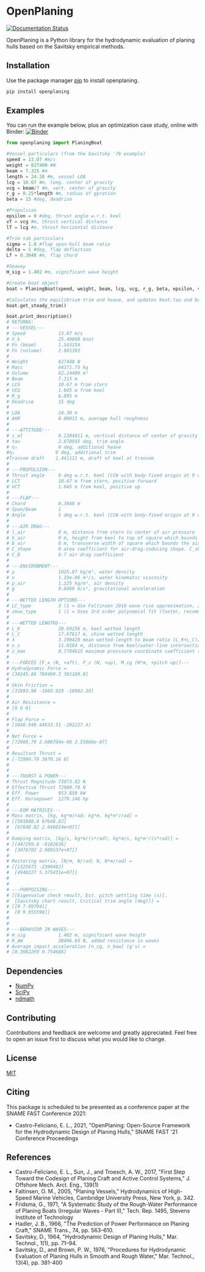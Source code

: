 # OpenPlaning

[![Documentation Status](https://readthedocs.org/projects/openplaning/badge/?version=latest)](https://openplaning.readthedocs.io/en/latest/?badge=latest)

OpenPlaning is a Python library for the hydrodynamic evaluation of planing hulls based on the Savitsky empirical methods.

## Installation

Use the package manager [pip](https://pip.pypa.io/en/stable/) to install openplaning.

```bash
pip install openplaning
```

## Examples

You can run the example below, plus an optimization case study, online with Binder:
[![Binder](https://mybinder.org/badge_logo.svg)](https://mybinder.org/v2/gh/elcf/binder-openplaning/main?filepath=OpenPlaningExamples.ipynb)

```python
from openplaning import PlaningBoat

#Vessel particulars (from the Savitsky '76 example)
speed = 13.07 #m/s
weight = 827400 #N
beam = 7.315 #m
length = 24.38 #m, vessel LOA
lcg = 10.67 #m, long. center of gravity
vcg = beam/7 #m, vert. center of gravity
r_g = 0.25*length #m, radius of gyration
beta = 15 #deg, deadrise

#Propulsion
epsilon = 0 #deg, thrust angle w.r.t. keel
vT = vcg #m, thrust vertical distance
lT = lcg #m, thrust horizontal distance

#Trim tab particulars
sigma = 1.0 #flap span-hull beam ratio
delta = 5 #deg, flap deflection
Lf = 0.3048 #m, flap chord

#Seaway
H_sig = 1.402 #m, significant wave height

#Create boat object
boat = PlaningBoat(speed, weight, beam, lcg, vcg, r_g, beta, epsilon, vT, lT, length, H_sig, Lf=Lf, sigma=sigma, delta=delta, wetted_lengths_type=3)

#Calculates the equilibrium trim and heave, and updates boat.tau and boat.z_wl
boat.get_steady_trim()

boat.print_description()
# RETURNS:
# ---VESSEL---
# Speed            13.07 m/s
# V_k              25.40808 knot
# Fn (beam)        1.543154 
# Fn (volume)      2.001392 
# 
# Weight           827400 N
# Mass             84371.75 kg
# Volume           82.24409 m³
# Beam             7.315 m
# LCG              10.67 m from stern
# VCG              1.045 m from keel
# R_g              6.095 m
# Deadrise         15 deg
# 
# LOA              24.38 m
# AHR              0.00015 m, average hull roughness
#
# ---ATTITUDE---
# z_wl             0.1384811 m, vertical distance of center of gravity to the calm water line
# tau              2.878945 deg, trim angle
# η₃               0 deg, additional heave
#η₅               0 deg, additional trim
#Transom draft    1.441111 m, draft of keel at transom
#
# ---PROPULSION---
# Thrust angle     0 deg w.r.t. keel (CCW with body-fixed origin at 9 o'clock)
# LCT              10.67 m from stern, positive forward
# VCT              1.045 m from keel, positive up
# 
# ---FLAP---
# Chord            0.3048 m
# Span/Beam        1 
# Angle            5 deg w.r.t. keel (CCW with body-fixed origin at 9 o'clock)
# 
# ---AIR DRAG---
# l_air            0 m, distance from stern to center of air pressure
# h_air            0 m, height from keel to top of square which bounds the air-drag-inducing shape
# b_air            0 m, transverse width of square which bounds the air-drag-inducing shape
# C_shape          0 area coefficient for air-drag-inducing shape. C_shape = 1 means the air drag reference area is h_air*b_air
# C_D              0.7 air drag coefficient
# 
# ---ENVIRONMENT---
# ρ                1025.87 kg/m³, water density
# ν                1.19e-06 m²/s, water kinematic viscosity
# ρ_air            1.225 kg/m³, air density
# g                9.8066 m/s², gravitational acceleration
# 
# ---WETTED LENGTH OPTIONS---
# LC_type          3 (1 = Use Faltinsen 2010 wave rise approximation, 2 = Use Savitsky's '64 approach, 3 = Use Savitsky's '76 approach)
# zmax_type        1 (1 = Uses 3rd order polynomial fit (faster, recommended), 2 = Use cubic interpolation)
# 
# ---WETTED LENGTHS---
# L_K              28.69256 m, keel wetted length
# L_C              17.67617 m, chine wetted length
# λ                3.199428 mean wetted-length to beam ratio (L_K+L_C)/(2*beam)
# x_s              11.0164 m, distance from keel/water-line intersection to start of wetted chine
# z_max            0.7704615 maximum presssure coordinate coefficient (z_max/Ut)
# 
# ---FORCES [F_x (N, +aft), F_z (N, +up), M_cg (N*m, +pitch up)]---
# Hydrodynamic Force =
# [39245.86 780400.3 301189.8]
#
# Skin Friction =
# [31893.98 -1603.929 -18962.39]
#
# Air Resistance =
# [0 0 0]
#
# Flap Force =
# [1840.949 44933.51 -282227.4]
# 
# Net Force =
# [72980.79 2.608704e-08 2.55066e-07]
# 
# Resultant Thrust =
# [-72980.79 3670.16 0]
# 
# 
# ---THURST & POWER---
# Thrust Magnitude 73073.02 N
# Effective Thrust 72980.79 N
# Eff. Power       953.859 kW
# Eff. Horsepower  1279.146 hp
# 
# ---EOM MATRICES---
# Mass matrix, [kg, kg*m/rad; kg*m, kg*m²/rad] =
# [[501800.8 67648.82]
#  [67648.82 2.046024e+07]]
# 
# Damping matrix, [kg/s, kg*m/(s*rad); kg*m/s, kg*m²/(s*rad)] =
# [[447299.8 -8182636]
#  [3078703 2.909537e+07]]
#
# Restoring matrix, [N/m, N/rad; N, N*m/rad] =
# [[1325673 -2390482]
#  [4940227 5.375431e+07]]
#
#
# ---PORPOISING---
# [[Eigenvalue check result, Est. pitch settling time (s)],
#  [Savitsky chart result, Critical trim angle (deg)]] =
# [[0 7.097941]
#  [0 9.955598]]
#
#
# ---BEHAVIOR IN WAVES---
# H_sig            1.402 m, significant wave heigth
# R_AW             38406.03 N, added resistance in waves
# Average impact acceleration [n_cg, n_bow] (g's) =
# [0.3082269 0.754686]
```

## Dependencies

* [NumPy](https://numpy.org/)
* [SciPy](https://www.scipy.org/)
* [ndmath](https://github.com/elcf/python-ndmath)

## Contributing
Contributions and feedback are welcome and greatly appreciated. Feel free to open an issue first to discuss what you would like to change.

## License
[MIT](https://choosealicense.com/licenses/mit/)

## Citing
This package is scheduled to be presented as a conference paper at the SNAME FAST Conference 2021:
* Castro-Feliciano, E. L., 2021, "OpenPlaning: Open-Source Framework for the Hydrodynamic Design of Planing Hulls," SNAME FAST '21 Conference Proceedings

## References
* Castro-Feliciano, E. L., Sun, J., and Troesch, A. W., 2017, "First Step Toward the Codesign of Planing Craft and Active Control Systems," J. Offshore Mech. Arct. Eng., 139(1)
* Faltinsen, O. M., 2005, "Planing Vessels," Hydrodynamics of High-Speed Marine Vehicles, Cambridge University Press, New York, p. 342.
* Fridsma, G., 1971, "A Systematic Study of the Rough-Water Performance of Planing Boats (Irregular Waves - Part II)," Tech. Rep. 1495, Stevens Institute of Technology
* Hadler, J. B., 1966, "The Prediction of Power Performance on Planing Craft," SNAME Trans., 74, pp. 563–610.
* Savitsky, D., 1964, "Hydrodynamic Design of Planing Hulls," Mar. Technol., 1(1), pp. 71–94.
* Savitsky, D., and Brown, P. W., 1976, "Procedures for Hydrodynamic Evaluation of Planing Hulls in Smooth and Rough Water," Mar. Technol., 13(4), pp. 381-400
